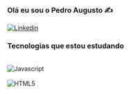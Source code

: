 
### Olá eu sou o Pedro Augusto ✍️

[![Linkedin](https://img.shields.io/badge/LinkedIn-0077B5?style=for-the-badge&logo=linkedin&logoColor=white)](https://www.linkedin.com/in/pedroaugustoalemarmendonca/)



### Tecnologias que estou estudando
<div style="display: inline_block"><br/>
<img align="center" alt="Javascript" src="https://img.shields.io/badge/JavaScript-F7DF1E?style=for-the-badge&logo=javascript&logoColor=black">

</div>
<div style="display: inline_block"><br/>
<img align="center" alt="HTML5" src="![image](https://github.com/user-attachments/assets/1944edeb-4308-4cfe-83d0-643db6f9471b)
"

</div>
